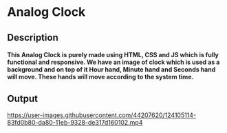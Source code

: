 # Analog Clock


## Description

#### This Analog Clock is purely made using HTML, CSS and JS which is fully functional and responsive. We have an image of clock which is used as a background and on top of it Hour hand, Minute hand and Seconds hand will move. These hands will move according to the system time.



## Output


https://user-images.githubusercontent.com/44207620/124105114-83fd0b80-da80-11eb-9328-de317d160102.mp4


